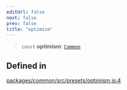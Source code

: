```yaml
---
editUrl: false
next: false
prev: false
title: "optimism"
---
```


> `const` **optimism**: [`Common`](/reference/tevm/common/type-aliases/common/)

## Defined in

[packages/common/src/presets/optimism.js:4](https://github.com/qbzzt/tevm-monorepo/blob/main/packages/common/src/presets/optimism.js#L4)
